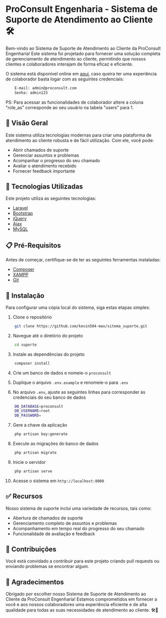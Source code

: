 # ProConsult Engenharia - Sistema de Suporte de Atendimento ao Cliente 🛠️

Bem-vindo ao Sistema de Suporte de Atendimento ao Cliente da ProConsult Engenharia! Este sistema foi projetado para fornecer uma solução completa de gerenciamento de atendimento ao cliente, permitindo que nossos clientes e colaboradores interajam de forma eficaz e eficiente.

O sistema está disponível online em [aqui](https://proconsult.leklob.com/), caso queira ter uma experiência de colaborador basta logar com as seguintes credenciais:
```bash
    E-mail: admin@proconsult.com
    Senha: admin123
```
PS: Para acessar as funcionalidades de colaborador altere a coluna "role_as" corresponde ao seu usuário na tabela "users" para 1. 

## 📌 Visão Geral

Este sistema utiliza tecnologias modernas para criar uma plataforma de atendimento ao cliente robusta e de fácil utilização. Com ele, você pode:

* Abrir chamados de suporte
* Gerenciar assuntos e problemas
* Acompanhar o progresso do seu chamado
* Avaliar o atendimento recebido
* Fornecer feedback importante

## 🚀 Tecnologias Utilizadas

Este projeto utiliza as seguintes tecnologias:

* [Laravel](https://laravel.com/)
* [Bootstrap](https://getbootstrap.com/)
* [jQuery](https://jquery.com/)
* [Ajax](https://developer.mozilla.org/en-US/docs/Web/Guide/AJAX)
* [MySQL](https://www.mysql.com/)

## 📋 Pré-Requisitos

Antes de começar, certifique-se de ter as seguintes ferramentas instaladas:

* [Composer](https://getcomposer.org/)
* [XAMPP](https://www.apachefriends.org/index.html)
* [Git](https://git-scm.com/)

## 🔧 Instalação

Para configurar uma cópia local do sistema, siga estas etapas simples:

1. Clone o repositório

```bash
    git clone https://github.com/kevin504-max/sitema_suporte.git
```

2. Navegue até o diretório do projeto
    
```bash
    cd suporte
```

3. Instale as dependências do projeto

```bash
    composer install
```

4. Crie um banco de dados e nomeie-o `proconsult`

5. Duplique o arquivo `.env.example` e renomeie-o para `.env`

6. No arquivo `.env`, ajuste as seguintes linhas para corresponder às credenciais do seu banco de dados

```bash
    DB_DATABASE=proconsult
    DB_USERNAME=root
    DB_PASSWORD=
```

7. Gere a chave da aplicação

```bash
    php artisan key:generate
```	

8. Execute as migrações do banco de dados

```bash
    php artisan migrate
```

9. Inicie o servidor

```bash
    php artisan serve
```

10. Acesse o sistema em `http://localhost:8000`

## ✅ Recursos
Nosso sistema de suporte inclui uma variedade de recursos, tais como:

* Abertura de chamados de suporte
* Gerenciamento completo de assuntos e problemas
* Acompanhamento em tempo real do progresso do seu chamado
* Funcionalidade de avaliação e feedback

## 🤝 Contribuições

Você está convidado a contribuir para este projeto criando pull requests ou enviando problemas se encontrar algum.

## 🧠 Agradecimentos

Obrigado por escolher nosso Sistema de Suporte de Atendimento ao Cliente da ProConsult Engenharia! Estamos comprometidos em fornecer a você e aos nossos colaboradores uma experiência eficiente e de alta qualidade para todas as suas necessidades de atendimento ao cliente. 🛠️🔧
